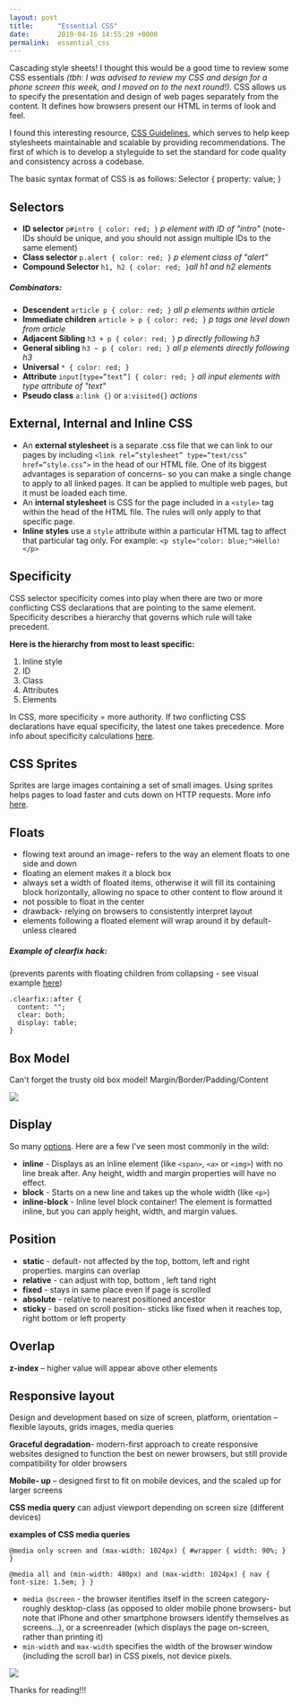 ```yaml
---
layout: post
title:      "Essential CSS"
date:       2019-04-16 14:55:20 +0000
permalink:  essential_css
---
```



Cascading style sheets! I thought this would be a good time to review some CSS essentials *(tbh: I was advised to review my CSS and design for a phone screen this week, and I moved on to the next round!)*. CSS allows us to specify the presentation and design of web pages separately from the content. It defines how browsers present our HTML in terms of look and feel.

I found this interesting resource, [CSS Guidelines](https://cssguidelin.es/#the-separation-of-concerns), which serves to help keep stylesheets maintainable and scalable by providing recommendations. The first of which is to develop a styleguide to set the standard for code quality and consistency across a codebase.

The basic syntax format of CSS is as follows:
Selector { property: value; }

## Selectors
* **ID selector** `p#intro { color: red; }` *p element with ID of "intro"* (note- IDs should be unique, and you should not assign multiple IDs to the same element)
* **Class selector**  `p.alert { color: red; }` *p element class of "alert"*
* **Compound Selector** `h1, h2 { color: red; }`*all h1 and h2 elements*
##### Combinators:
* **Descendent** `article p { color: red; }` *all p elements within article*
* **Immediate children** `article > p { color: red; }`  *p tags one level down from article*
* **Adjacent Sibling** `h3 + p { color: red; }` *p directly following h3*
* **General sibling** `h3 ~ p { color: red; }` *all p elements directly following h3*
* **Universal** `* { color: red; }`
* **Attribute** `input[type=”text”] { color: red; }` *all input elements with type attribute of "text"*
* **Pseudo class** `a:link {}` or `a:visited{}` *actions*


## External, Internal and Inline CSS
* An **external stylesheet** is a separate .css file that we can link to our pages by including `<link rel=”stylesheet” type=”text/css” href=”style.css”>` in the head of our HTML file. One of its biggest advantages is separation of concerns- so you can make a single change to apply to all linked pages. It can be applied to multiple web pages, but it must be loaded each time.
* An **internal stylesheet** is CSS for the page included in a `<style>` tag within the head of the HTML file. The rules will only apply to that specific page.
* **Inline styles** use a `style` attribute within a particular HTML tag to affect that particular tag only. For example: `<p style="color: blue;">Hello!</p>`

## Specificity
CSS selector specificity comes into play when there are two or more conflicting CSS declarations that are pointing to the same element. Specificity describes a hierarchy that governs which rule will take precedent.

**Here is the hierarchy from most to least specific:**
1. Inline style
2. ID
3. Class
4. Attributes
5. Elements

In CSS, more specificity = more authority. If two conflicting CSS declarations have equal specificity, the latest one takes precedence. More info about specificity calculations [here](https://developer.mozilla.org/en-US/docs/Web/CSS/Specificity).

## CSS Sprites
Sprites are large images containing a set of small images. Using sprites helps pages to load faster and cuts down on HTTP requests. More info [here](https://www.w3schools.com/css/css_image_sprites.asp).

## Floats
* flowing text around an image- refers to the way an element floats to one side and down
* floating an element makes it a block box
* always set a width of floated items, otherwise it will fill its containing block horizontally, allowing no space to other content to flow around it
* not possible to float in the center
* drawback- relying on browsers to consistently interpret layout
* elements following a floated element will wrap around it by default- unless cleared
##### Example of clearfix hack:
(prevents parents with floating children from collapsing - see visual example [here](https://www.w3schools.com/css/tryit.asp?filename=trycss_layout_clearfix2))

```
.clearfix::after {
  content: "";
  clear: both;
  display: table;
} 
```


## Box Model
Can't forget the trusty old box model! Margin/Border/Padding/Content

![](http://web.simmons.edu/~grovesd/comm244/notes/week6/box-model.gif)

## Display
So many [options](https://www.w3schools.com/cssref/pr_class_display.asp).  Here are a few I've seen most commonly in the wild:
* **inline** - Displays as an inline element (like `<span>`, `<a>` or `<img>`) with no line break after. Any height, width and margin properties will have no effect.
* **block** - Starts on a new line and takes up the whole width (like `<p>`)
* **inline-block** - Inline level block container! The element is formatted inline, but you can apply height, width, and margin values.


## Position
* **static** - default- not affected by the top, bottom, left and right properties. margins can overlap
* **relative** - can adjust with top, bottom , left tand right
* **fixed** - stays in same place even if page is scrolled
* **absolute** - relative to nearest positioned ancestor
* **sticky** - based on scroll position- sticks like fixed when it reaches top, right bottom or left property

## Overlap
**z-index** – higher value will appear above other elements

## Responsive layout
Design and development based on size of screen, platform, orientation – flexible layouts, grids images, media queries

**Graceful degradation**- modern-first approach to create responsive websites designed to function the best on newer browsers, but still provide compatibility for older browsers

**Mobile- up** – designed first to fit on mobile devices, and the scaled up for larger screens

**CSS media query** can adjust viewport depending on screen size (different devices)

**examples of CSS media queries**
```
@media only screen and (max-width: 1024px) { #wrapper { width: 90%; } }
```
```
@media all and (min-width: 480px) and (max-width: 1024px) { nav { font-size: 1.5em; } }
```
* `media @screen` - the browser itentifies itself in the screen category- roughly desktop-class (as opposed to older mobile phone browsers- but note that iPhone and other smartphone browsers identify themselves as screens...), or a screenreader (which displays the page on-screen, rather than printing it)
* `min-width` and `max-width` specifies the width of the browser window (including the scroll bar) in CSS pixels, not device pixels.


![](https://www.bosse-media.de/wp-content/uploads/responsive_webdesign.gif)

Thanks for reading!!!


